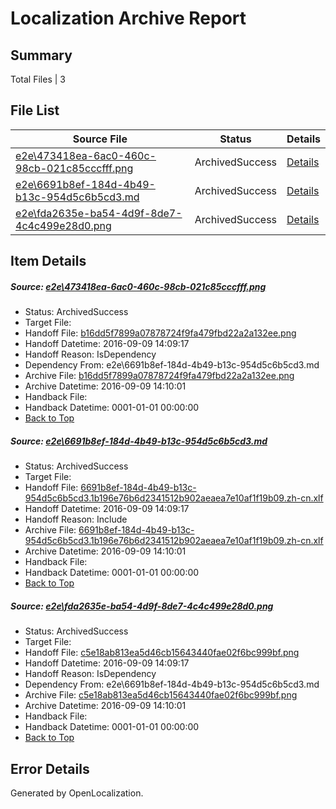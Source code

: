 # <a name='report-top'></a> Localization Archive Report

## Summary
 Total Files | 3

## File List
 Source File | Status | Details 
 ----------- | ------ | ------- 
 [e2e\473418ea-6ac0-460c-98cb-021c85cccfff.png](https://github.com/OpenLocalizationTestOrg/ol-test0/blob/6dab0fa0f95efae0bc53d8875d2b92f0b3b41b9f/e2e/473418ea-6ac0-460c-98cb-021c85cccfff.png) | ArchivedSuccess | [Details](#b16dd5f7899a07878724f9fa479fbd22a2a132ee3)
 [e2e\6691b8ef-184d-4b49-b13c-954d5c6b5cd3.md](https://github.com/OpenLocalizationTestOrg/ol-test0/blob/6dab0fa0f95efae0bc53d8875d2b92f0b3b41b9f/e2e/6691b8ef-184d-4b49-b13c-954d5c6b5cd3.md) | ArchivedSuccess | [Details](#8eea592f6148cecce2981bc47b8c18b3a6d055994)
 [e2e\fda2635e-ba54-4d9f-8de7-4c4c499e28d0.png](https://github.com/OpenLocalizationTestOrg/ol-test0/blob/6dab0fa0f95efae0bc53d8875d2b92f0b3b41b9f/e2e/fda2635e-ba54-4d9f-8de7-4c4c499e28d0.png) | ArchivedSuccess | [Details](#c5e18ab813ea5d46cb15643440fae02f6bc999bf6)

## Item Details
##### <a name='b16dd5f7899a07878724f9fa479fbd22a2a132ee3'></a> Source: [e2e\473418ea-6ac0-460c-98cb-021c85cccfff.png](https://github.com/OpenLocalizationTestOrg/ol-test0/blob/6dab0fa0f95efae0bc53d8875d2b92f0b3b41b9f/e2e/473418ea-6ac0-460c-98cb-021c85cccfff.png)
* Status: ArchivedSuccess
* Target File: 
* Handoff File: [b16dd5f7899a07878724f9fa479fbd22a2a132ee.png](https://github.com/OpenLocalizationTestOrg/ol-test0-handoff/blob/4918c9bf675af8bf81b35500fa81d68ce0d11a34/ol-handoff/OpenLocalizationTestOrg/ol-test0-zhcn/yuwzho/ht/b16dd5f7899a07878724f9fa479fbd22a2a132ee.png)
* Handoff Datetime: 2016-09-09 14:09:17
* Handoff Reason: IsDependency
* Dependency From: e2e\6691b8ef-184d-4b49-b13c-954d5c6b5cd3.md
* Archive File: [b16dd5f7899a07878724f9fa479fbd22a2a132ee.png](https://github.com/OpenLocalizationTestOrg/ol-test0-handoff/blob/2834e0b8cc52fddb048f913e017a174bd411d1a7/ol-archive/OpenLocalizationTestOrg/ol-test0-zhcn/yuwzho/ht/b16dd5f7899a07878724f9fa479fbd22a2a132ee.png)
* Archive Datetime: 2016-09-09 14:10:01
* Handback File: 
* Handback Datetime: 0001-01-01 00:00:00
* [Back to Top](#report-top)

##### <a name='8eea592f6148cecce2981bc47b8c18b3a6d055994'></a> Source: [e2e\6691b8ef-184d-4b49-b13c-954d5c6b5cd3.md](https://github.com/OpenLocalizationTestOrg/ol-test0/blob/6dab0fa0f95efae0bc53d8875d2b92f0b3b41b9f/e2e/6691b8ef-184d-4b49-b13c-954d5c6b5cd3.md)
* Status: ArchivedSuccess
* Target File: 
* Handoff File: [6691b8ef-184d-4b49-b13c-954d5c6b5cd3.1b196e76b6d2341512b902aeaea7e10af1f19b09.zh-cn.xlf](https://github.com/OpenLocalizationTestOrg/ol-test0-handoff/blob/4918c9bf675af8bf81b35500fa81d68ce0d11a34/ol-handoff/OpenLocalizationTestOrg/ol-test0-zhcn/yuwzho/ht/6691b8ef-184d-4b49-b13c-954d5c6b5cd3.1b196e76b6d2341512b902aeaea7e10af1f19b09.zh-cn.xlf)
* Handoff Datetime: 2016-09-09 14:09:17
* Handoff Reason: Include
* Archive File: [6691b8ef-184d-4b49-b13c-954d5c6b5cd3.1b196e76b6d2341512b902aeaea7e10af1f19b09.zh-cn.xlf](https://github.com/OpenLocalizationTestOrg/ol-test0-handoff/blob/2834e0b8cc52fddb048f913e017a174bd411d1a7/ol-archive/OpenLocalizationTestOrg/ol-test0-zhcn/yuwzho/ht/6691b8ef-184d-4b49-b13c-954d5c6b5cd3.1b196e76b6d2341512b902aeaea7e10af1f19b09.zh-cn.xlf)
* Archive Datetime: 2016-09-09 14:10:01
* Handback File: 
* Handback Datetime: 0001-01-01 00:00:00
* [Back to Top](#report-top)

##### <a name='c5e18ab813ea5d46cb15643440fae02f6bc999bf6'></a> Source: [e2e\fda2635e-ba54-4d9f-8de7-4c4c499e28d0.png](https://github.com/OpenLocalizationTestOrg/ol-test0/blob/6dab0fa0f95efae0bc53d8875d2b92f0b3b41b9f/e2e/fda2635e-ba54-4d9f-8de7-4c4c499e28d0.png)
* Status: ArchivedSuccess
* Target File: 
* Handoff File: [c5e18ab813ea5d46cb15643440fae02f6bc999bf.png](https://github.com/OpenLocalizationTestOrg/ol-test0-handoff/blob/4918c9bf675af8bf81b35500fa81d68ce0d11a34/ol-handoff/OpenLocalizationTestOrg/ol-test0-zhcn/yuwzho/ht/c5e18ab813ea5d46cb15643440fae02f6bc999bf.png)
* Handoff Datetime: 2016-09-09 14:09:17
* Handoff Reason: IsDependency
* Dependency From: e2e\6691b8ef-184d-4b49-b13c-954d5c6b5cd3.md
* Archive File: [c5e18ab813ea5d46cb15643440fae02f6bc999bf.png](https://github.com/OpenLocalizationTestOrg/ol-test0-handoff/blob/2834e0b8cc52fddb048f913e017a174bd411d1a7/ol-archive/OpenLocalizationTestOrg/ol-test0-zhcn/yuwzho/ht/c5e18ab813ea5d46cb15643440fae02f6bc999bf.png)
* Archive Datetime: 2016-09-09 14:10:01
* Handback File: 
* Handback Datetime: 0001-01-01 00:00:00
* [Back to Top](#report-top)


## Error Details

Generated by OpenLocalization.
